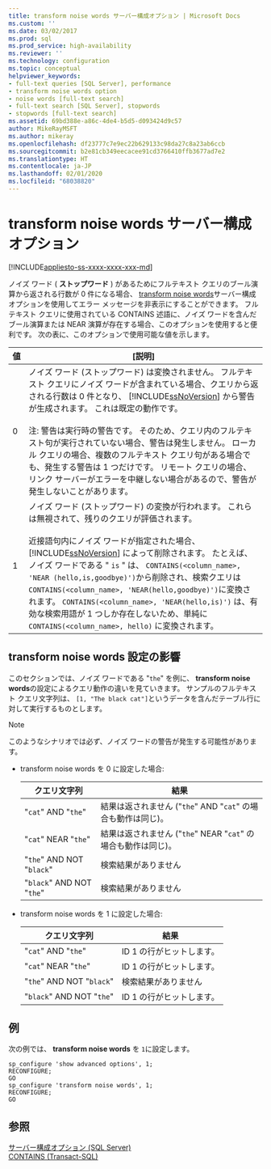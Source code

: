 ```yaml
---
title: transform noise words サーバー構成オプション | Microsoft Docs
ms.custom: ''
ms.date: 03/02/2017
ms.prod: sql
ms.prod_service: high-availability
ms.reviewer: ''
ms.technology: configuration
ms.topic: conceptual
helpviewer_keywords:
- full-text queries [SQL Server], performance
- transform noise words option
- noise words [full-text search]
- full-text search [SQL Server], stopwords
- stopwords [full-text search]
ms.assetid: 69bd388e-a86c-4de4-b5d5-d093424d9c57
author: MikeRayMSFT
ms.author: mikeray
ms.openlocfilehash: df23777c7e9ec22b629133c98da27c8a23ab6ccb
ms.sourcegitcommit: b2e81cb349eecacee91cd3766410ffb3677ad7e2
ms.translationtype: HT
ms.contentlocale: ja-JP
ms.lasthandoff: 02/01/2020
ms.locfileid: "68038820"
---
```

# <a name="transform-noise-words-server-configuration-option"></a>transform noise words サーバー構成オプション
[!INCLUDE[appliesto-ss-xxxx-xxxx-xxx-md](../../includes/appliesto-ss-xxxx-xxxx-xxx-md.md)]

  ノイズ ワード ( **ストップワード** ) があるためにフルテキスト クエリのブール演算から返される行数が 0 件になる場合、 [transform noise words](../../relational-databases/search/configure-and-manage-stopwords-and-stoplists-for-full-text-search.md)サーバー構成オプションを使用してエラー メッセージを非表示にすることができます。 フルテキスト クエリに使用されている CONTAINS 述語に、ノイズ ワードを含んだブール演算または NEAR 演算が存在する場合、このオプションを使用すると便利です。 次の表に、このオプションで使用可能な値を示します。  
  
|値|[説明]|  
|-----------|-----------------|  
|0|ノイズ ワード (ストップワード) は変換されません。 フルテキスト クエリにノイズ ワードが含まれている場合、クエリから返される行数は 0 件となり、 [!INCLUDE[ssNoVersion](../../includes/ssnoversion-md.md)] から警告が生成されます。 これは既定の動作です。<br /><br /> 注: 警告は実行時の警告です。 そのため、クエリ内のフルテキスト句が実行されていない場合、警告は発生しません。 ローカル クエリの場合、複数のフルテキスト クエリ句がある場合でも、発生する警告は 1 つだけです。 リモート クエリの場合、リンク サーバーがエラーを中継しない場合があるので、警告が発生しないことがあります。|  
|1|ノイズ ワード (ストップワード) の変換が行われます。 これらは無視されて、残りのクエリが評価されます。<br /><br /> 近接語句内にノイズ ワードが指定された場合、 [!INCLUDE[ssNoVersion](../../includes/ssnoversion-md.md)] によって削除されます。 たとえば、ノイズ ワードである " `is` " は、 `CONTAINS(<column_name>, 'NEAR (hello,is,goodbye)')`から削除され、検索クエリは `CONTAINS(<column_name>, 'NEAR(hello,goodbye)')`に変換されます。 `CONTAINS(<column_name>, 'NEAR(hello,is)')` は、有効な検索用語が 1 つしか存在しないため、単純に `CONTAINS(<column_name>, hello)` に変換されます。|  
  
## <a name="effects-of-the-transform-noise-words-setting"></a>transform noise words 設定の影響  
 このセクションでは、ノイズ ワードである "`the`" を例に、 **transform noise words**の設定によるクエリ動作の違いを見ていきます。  サンプルのフルテキスト クエリ文字列は、 `[1, "The black cat"]`というデータを含んだテーブル行に対して実行するものとします。  
  
> [!NOTE]  
>  このようなシナリオでは必ず、ノイズ ワードの警告が発生する可能性があります。  
  
-   transform noise words を 0 に設定した場合:  
  
    |クエリ文字列|結果|  
    |------------------|------------|  
    |"`cat`" AND "`the`"|結果は返されません ("`the`" AND "`cat`" の場合も動作は同じ)。|  
    |"`cat`" NEAR "`the`"|結果は返されません ("`the`" NEAR "`cat`" の場合も動作は同じ)。|  
    |"`the`" AND NOT "`black`"|検索結果がありません|  
    |"`black`" AND NOT "`the`"|検索結果がありません|  
  
-   transform noise words を 1 に設定した場合:  
  
    |クエリ文字列|結果|  
    |------------------|------------|  
    |"`cat`" AND "`the`"|ID 1 の行がヒットします。|  
    |"`cat`" NEAR "`the`"|ID 1 の行がヒットします。|  
    |"`the`" AND NOT "`black`"|検索結果がありません|  
    |"`black`" AND NOT "`the`"|ID 1 の行がヒットします。|  
  
## <a name="example"></a>例  
 次の例では、 **transform noise words** を `1`に設定します。  
  
```  
sp_configure 'show advanced options', 1;  
RECONFIGURE;  
GO  
sp_configure 'transform noise words', 1;  
RECONFIGURE;  
GO  
```  
  
## <a name="see-also"></a>参照  
 [サーバー構成オプション &#40;SQL Server&#41;](../../database-engine/configure-windows/server-configuration-options-sql-server.md)   
 [CONTAINS &#40;Transact-SQL&#41;](../../t-sql/queries/contains-transact-sql.md)  
  
  
